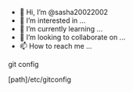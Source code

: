 - 👋 Hi, I’m @sasha20022002
- 👀 I’m interested in ...
- 🌱 I’m currently learning ...
- 💞️ I’m looking to collaborate on ...
- 📫 How to reach me ...

<!---
sasha20022002/sasha20022002 is a ✨ special ✨ repository because its `README.md` (this file) appears on your GitHub profile.
You can click the Preview link to take a look at your changes.
---> git config
[path]/etc/gitconfig

